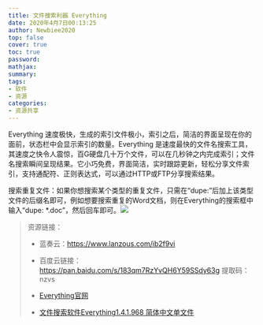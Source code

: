 ```yaml
---
title: 文件搜索利器 Everything
date: 2020年4月7日00:13:25
author: Newbiee2020
top: false
cover: true
toc: true
password: 
mathjax: 
summary: 
tags:
- 软件
- 资源
categories:
- 资源共享
---
```


Everything 速度极快，生成的索引文件极小，索引之后，简洁的界面呈现在你的面前，状态栏中会显示索引的数量。Everything 是速度最快的文件名搜索工具，其速度之快令人震惊，百G硬盘几十万个文件，可以在几秒钟之内完成索引；文件名搜索瞬间呈现结果。它小巧免费，界面简洁，实时跟踪更新，轻松分享文件索引，支持通配符、正则表达式，可以通过HTTP或FTP分享搜索结果。

搜索重复文件：如果你想搜索某个类型的重复文件，只需在“dupe:”后加上该类型文件的后缀名即可，例如想要搜索重复的Word文档，则在Everything的搜索框中输入“dupe: \*.doc”，然后回车即可。![](https://s1.ax1x.com/2020/04/06/G6Ysg0.png)





> 资源链接：
>
> * 蓝奏云：https://www.lanzous.com/ib2f9vi
> * 百度云链接：https://pan.baidu.com/s/183qm7RzYvQH6Y59SSdy63g 
>   提取码：nzvs
>
> * [Everything官网](https://voidtools.com/zh-cn/)
> * [文件搜索软件Everything1.4.1.968 简体中文单文件](https://www.52pojie.cn/thread-1122164-1-1.html)


